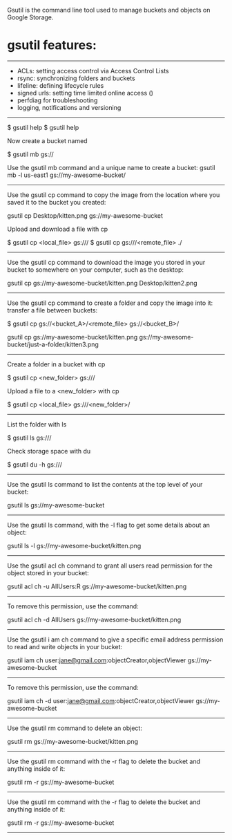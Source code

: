 
Gsutil is the command line tool used to manage buckets and objects on Google Storage.

# gsutil features:

-----------------
- ACLs: setting access control via Access Control Lists
- rsync: synchronizing folders and buckets
- lifeline: defining lifecycle rules
- signed urls: setting time limited online access ()
- perfdiag for troubleshooting
- logging, notifications and versioning

----------------

$ gsutil help
$ gsutil <command> help

Now create a bucket named <bucketname>

   $ gsutil mb gs://<bucketname>

Use the gsutil mb command and a unique name to create a bucket:
gsutil mb -l us-east1 gs://my-awesome-bucket/


----------------

Use the gsutil cp command to copy the image from the location where you saved it to the bucket you created:

gsutil cp Desktop/kitten.png gs://my-awesome-bucket

Upload and download a file with cp

$ gsutil cp <local_file> gs://<bucketname>/
$ gsutil cp  gs://<bucketname>/<remote_file> ./

----------------
Use the gsutil cp command to download the image you stored in your bucket to somewhere on your computer, such as the desktop:

gsutil cp gs://my-awesome-bucket/kitten.png Desktop/kitten2.png

----------------
Use the gsutil cp command to create a folder and copy the image into it:
transfer a file between buckets:

$ gsutil cp  gs://<bucket_A>/<remote_file> gs://<bucket_B>/

gsutil cp gs://my-awesome-bucket/kitten.png gs://my-awesome-bucket/just-a-folder/kitten3.png

----------------

Create a folder in a bucket with cp

$ gsutil cp <new_folder> gs://<bucketname>/

Upload a file to a <new_folder> with cp

$ gsutil cp <local_file> gs://<bucketname>/<new_folder>/

----------------
List the folder with ls

$ gsutil ls gs://<bucketname>/

Check storage space with du

$ gsutil du -h gs://<bucketname>/

----------------
Use the gsutil ls command to list the contents at the top level of your bucket:

gsutil ls gs://my-awesome-bucket

----------------
Use the gsutil ls command, with the -l flag to get some details about an object:

gsutil ls -l gs://my-awesome-bucket/kitten.png

----------------
Use the gsutil acl ch command to grant all users read permission for the object stored in your bucket:

gsutil acl ch -u AllUsers:R gs://my-awesome-bucket/kitten.png

----------------
To remove this permission, use the command:

gsutil acl ch -d AllUsers gs://my-awesome-bucket/kitten.png

----------------
Use the gsutil i am ch command to give a specific email address permission to read and write objects in your bucket:

gsutil iam ch user:jane@gmail.com:objectCreator,objectViewer gs://my-awesome-bucket

----------------
To remove this permission, use the command:

gsutil iam ch -d user:jane@gmail.com:objectCreator,objectViewer gs://my-awesome-bucket

----------------
Use the gsutil rm command to delete an object:

gsutil rm gs://my-awesome-bucket/kitten.png

----------------
Use the gsutil rm command with the -r flag to delete the bucket and anything inside of it:

gsutil rm -r gs://my-awesome-bucket

----------------
 Use the gsutil rm command with the -r flag to delete the bucket and anything inside of it:

gsutil rm -r gs://my-awesome-bucket

----------------






